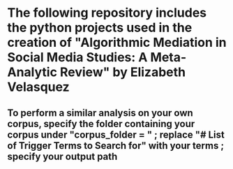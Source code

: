 # The following repository includes the python projects used in the creation of "Algorithmic Mediation in Social Media Studies: A Meta-Analytic Review" by Elizabeth Velasquez

## To perform a similar analysis on your own corpus, specify the folder containing your corpus under "corpus_folder = " ; replace "# List of Trigger Terms to Search for" with your terms ; specify your output path
